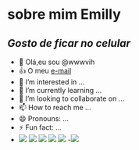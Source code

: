 # sobre  mim **Emilly**
## *Gosto de ficar no celular*
- 👋 Olá,eu sou @wwwvih
- :+1: O meu [e-mail](emilly.oliveira18@escola.pr.gov.br)
- 👀 I’m interested in ...
- 🌱 I’m currently learning ...
- 💞️ I’m looking to collaborate on ...
- 📫 How to reach me ...
- 😄 Pronouns: ...
- ⚡ Fun fact: ...
- ![](https://img.shields.io/badge/ChatGPT-74aa9c?style=for-the-badge&logo=openai&logoColor=white)
 ![](https://img.shields.io/badge/Blogger-FF5722?style=for-the-badge&logo=blogger&logoColor=white)
 ![](https://img.shields.io/badge/Gmail-D14836?style=for-the-badge&logo=gmail&logoColor=white)
 ![](https://img.shields.io/badge/Adobe%20Illustrator-FF9A00?style=for-the-badge&logo=adobe%20illustrator&logoColor=white)
 ![](https://img.shields.io/badge/Adobe%20Photoshop-31A8FF?style=for-the-badge&logo=Adobe%20Photoshop&logoColor=black)
-![](https://pa1.aminoapps.com/8317/50e1253692cc745df906bcd500f5a17ecd136780r1-840-888_hq.gif)
